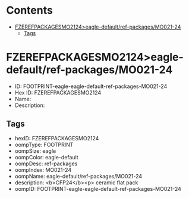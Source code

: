 



Contents
========

* [FZEREFPACKAGESMO2124>eagle-default/ref-packages/MO021-24](#fzerefpackagesmo2124eagle-defaultref-packagesmo021-24)
	* [Tags](#tags)

# FZEREFPACKAGESMO2124>eagle-default/ref-packages/MO021-24

- ID: FOOTPRINT-eagle-eagle-default-ref-packages-MO021-24
- Hex ID: FZEREFPACKAGESMO2124
- Name: 
- Description: 

## Tags

- hexID: FZEREFPACKAGESMO2124
- oompType: FOOTPRINT
- oompSize: eagle
- oompColor: eagle-default
- oompDesc: ref-packages
- oompIndex: MO021-24
- oompName: eagle-default/ref-packages/MO021-24
- description: &lt;b&gt;CFP24&lt;/b&gt;&lt;p&gt;&#xD;
ceramic flat pack
- oompID: FOOTPRINT-eagle-eagle-default-ref-packages-MO021-24
